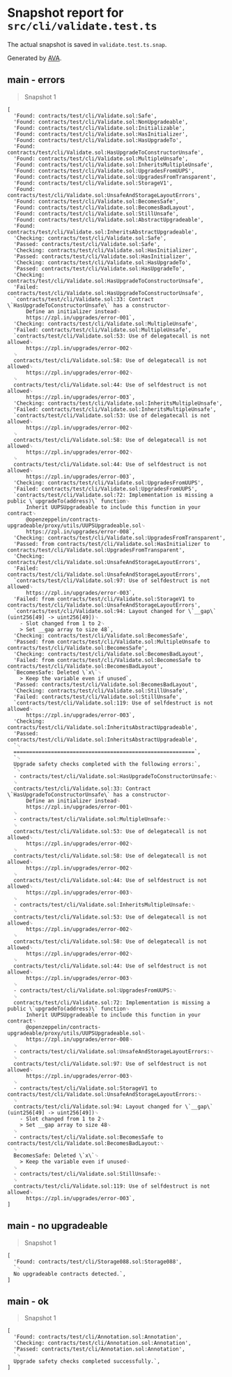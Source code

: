 # Snapshot report for `src/cli/validate.test.ts`

The actual snapshot is saved in `validate.test.ts.snap`.

Generated by [AVA](https://avajs.dev).

## main - errors

> Snapshot 1

    [
      'Found: contracts/test/cli/Validate.sol:Safe',
      'Found: contracts/test/cli/Validate.sol:NonUpgradeable',
      'Found: contracts/test/cli/Validate.sol:Initializable',
      'Found: contracts/test/cli/Validate.sol:HasInitializer',
      'Found: contracts/test/cli/Validate.sol:HasUpgradeTo',
      'Found: contracts/test/cli/Validate.sol:HasUpgradeToConstructorUnsafe',
      'Found: contracts/test/cli/Validate.sol:MultipleUnsafe',
      'Found: contracts/test/cli/Validate.sol:InheritsMultipleUnsafe',
      'Found: contracts/test/cli/Validate.sol:UpgradesFromUUPS',
      'Found: contracts/test/cli/Validate.sol:UpgradesFromTransparent',
      'Found: contracts/test/cli/Validate.sol:StorageV1',
      'Found: contracts/test/cli/Validate.sol:UnsafeAndStorageLayoutErrors',
      'Found: contracts/test/cli/Validate.sol:BecomesSafe',
      'Found: contracts/test/cli/Validate.sol:BecomesBadLayout',
      'Found: contracts/test/cli/Validate.sol:StillUnsafe',
      'Found: contracts/test/cli/Validate.sol:AbstractUpgradeable',
      'Found: contracts/test/cli/Validate.sol:InheritsAbstractUpgradeable',
      'Checking: contracts/test/cli/Validate.sol:Safe',
      'Passed: contracts/test/cli/Validate.sol:Safe',
      'Checking: contracts/test/cli/Validate.sol:HasInitializer',
      'Passed: contracts/test/cli/Validate.sol:HasInitializer',
      'Checking: contracts/test/cli/Validate.sol:HasUpgradeTo',
      'Passed: contracts/test/cli/Validate.sol:HasUpgradeTo',
      'Checking: contracts/test/cli/Validate.sol:HasUpgradeToConstructorUnsafe',
      'Failed: contracts/test/cli/Validate.sol:HasUpgradeToConstructorUnsafe',
      `contracts/test/cli/Validate.sol:33: Contract \`HasUpgradeToConstructorUnsafe\` has a constructor␊
          Define an initializer instead␊
          https://zpl.in/upgrades/error-001`,
      'Checking: contracts/test/cli/Validate.sol:MultipleUnsafe',
      'Failed: contracts/test/cli/Validate.sol:MultipleUnsafe',
      `contracts/test/cli/Validate.sol:53: Use of delegatecall is not allowed␊
          https://zpl.in/upgrades/error-002␊
      ␊
      contracts/test/cli/Validate.sol:58: Use of delegatecall is not allowed␊
          https://zpl.in/upgrades/error-002␊
      ␊
      contracts/test/cli/Validate.sol:44: Use of selfdestruct is not allowed␊
          https://zpl.in/upgrades/error-003`,
      'Checking: contracts/test/cli/Validate.sol:InheritsMultipleUnsafe',
      'Failed: contracts/test/cli/Validate.sol:InheritsMultipleUnsafe',
      `contracts/test/cli/Validate.sol:53: Use of delegatecall is not allowed␊
          https://zpl.in/upgrades/error-002␊
      ␊
      contracts/test/cli/Validate.sol:58: Use of delegatecall is not allowed␊
          https://zpl.in/upgrades/error-002␊
      ␊
      contracts/test/cli/Validate.sol:44: Use of selfdestruct is not allowed␊
          https://zpl.in/upgrades/error-003`,
      'Checking: contracts/test/cli/Validate.sol:UpgradesFromUUPS',
      'Failed: contracts/test/cli/Validate.sol:UpgradesFromUUPS',
      `contracts/test/cli/Validate.sol:72: Implementation is missing a public \`upgradeTo(address)\` function␊
          Inherit UUPSUpgradeable to include this function in your contract␊
          @openzeppelin/contracts-upgradeable/proxy/utils/UUPSUpgradeable.sol␊
          https://zpl.in/upgrades/error-008`,
      'Checking: contracts/test/cli/Validate.sol:UpgradesFromTransparent',
      'Passed: from contracts/test/cli/Validate.sol:HasInitializer to contracts/test/cli/Validate.sol:UpgradesFromTransparent',
      'Checking: contracts/test/cli/Validate.sol:UnsafeAndStorageLayoutErrors',
      'Failed: contracts/test/cli/Validate.sol:UnsafeAndStorageLayoutErrors',
      `contracts/test/cli/Validate.sol:97: Use of selfdestruct is not allowed␊
          https://zpl.in/upgrades/error-003`,
      'Failed: from contracts/test/cli/Validate.sol:StorageV1 to contracts/test/cli/Validate.sol:UnsafeAndStorageLayoutErrors',
      `contracts/test/cli/Validate.sol:94: Layout changed for \`__gap\` (uint256[49] -> uint256[49])␊
        - Slot changed from 1 to 2␊
        > Set __gap array to size 48`,
      'Checking: contracts/test/cli/Validate.sol:BecomesSafe',
      'Passed: from contracts/test/cli/Validate.sol:MultipleUnsafe to contracts/test/cli/Validate.sol:BecomesSafe',
      'Checking: contracts/test/cli/Validate.sol:BecomesBadLayout',
      'Failed: from contracts/test/cli/Validate.sol:BecomesSafe to contracts/test/cli/Validate.sol:BecomesBadLayout',
      `BecomesSafe: Deleted \`x\`␊
        > Keep the variable even if unused`,
      'Passed: contracts/test/cli/Validate.sol:BecomesBadLayout',
      'Checking: contracts/test/cli/Validate.sol:StillUnsafe',
      'Failed: contracts/test/cli/Validate.sol:StillUnsafe',
      `contracts/test/cli/Validate.sol:119: Use of selfdestruct is not allowed␊
          https://zpl.in/upgrades/error-003`,
      'Checking: contracts/test/cli/Validate.sol:InheritsAbstractUpgradeable',
      'Passed: contracts/test/cli/Validate.sol:InheritsAbstractUpgradeable',
      `␊
      ==========================================================`,
      `␊
      Upgrade safety checks completed with the following errors:`,
      `␊
      - contracts/test/cli/Validate.sol:HasUpgradeToConstructorUnsafe:␊
      ␊
      contracts/test/cli/Validate.sol:33: Contract \`HasUpgradeToConstructorUnsafe\` has a constructor␊
          Define an initializer instead␊
          https://zpl.in/upgrades/error-001␊
      ␊
      - contracts/test/cli/Validate.sol:MultipleUnsafe:␊
      ␊
      contracts/test/cli/Validate.sol:53: Use of delegatecall is not allowed␊
          https://zpl.in/upgrades/error-002␊
      ␊
      contracts/test/cli/Validate.sol:58: Use of delegatecall is not allowed␊
          https://zpl.in/upgrades/error-002␊
      ␊
      contracts/test/cli/Validate.sol:44: Use of selfdestruct is not allowed␊
          https://zpl.in/upgrades/error-003␊
      ␊
      - contracts/test/cli/Validate.sol:InheritsMultipleUnsafe:␊
      ␊
      contracts/test/cli/Validate.sol:53: Use of delegatecall is not allowed␊
          https://zpl.in/upgrades/error-002␊
      ␊
      contracts/test/cli/Validate.sol:58: Use of delegatecall is not allowed␊
          https://zpl.in/upgrades/error-002␊
      ␊
      contracts/test/cli/Validate.sol:44: Use of selfdestruct is not allowed␊
          https://zpl.in/upgrades/error-003␊
      ␊
      - contracts/test/cli/Validate.sol:UpgradesFromUUPS:␊
      ␊
      contracts/test/cli/Validate.sol:72: Implementation is missing a public \`upgradeTo(address)\` function␊
          Inherit UUPSUpgradeable to include this function in your contract␊
          @openzeppelin/contracts-upgradeable/proxy/utils/UUPSUpgradeable.sol␊
          https://zpl.in/upgrades/error-008␊
      ␊
      - contracts/test/cli/Validate.sol:UnsafeAndStorageLayoutErrors:␊
      ␊
      contracts/test/cli/Validate.sol:97: Use of selfdestruct is not allowed␊
          https://zpl.in/upgrades/error-003␊
      ␊
      - contracts/test/cli/Validate.sol:StorageV1 to contracts/test/cli/Validate.sol:UnsafeAndStorageLayoutErrors:␊
      ␊
      contracts/test/cli/Validate.sol:94: Layout changed for \`__gap\` (uint256[49] -> uint256[49])␊
        - Slot changed from 1 to 2␊
        > Set __gap array to size 48␊
      ␊
      - contracts/test/cli/Validate.sol:BecomesSafe to contracts/test/cli/Validate.sol:BecomesBadLayout:␊
      ␊
      BecomesSafe: Deleted \`x\`␊
        > Keep the variable even if unused␊
      ␊
      - contracts/test/cli/Validate.sol:StillUnsafe:␊
      ␊
      contracts/test/cli/Validate.sol:119: Use of selfdestruct is not allowed␊
          https://zpl.in/upgrades/error-003`,
    ]

## main - no upgradeable

> Snapshot 1

    [
      'Found: contracts/test/cli/Storage088.sol:Storage088',
      `␊
      No upgradeable contracts detected.`,
    ]

## main - ok

> Snapshot 1

    [
      'Found: contracts/test/cli/Annotation.sol:Annotation',
      'Checking: contracts/test/cli/Annotation.sol:Annotation',
      'Passed: contracts/test/cli/Annotation.sol:Annotation',
      `␊
      Upgrade safety checks completed successfully.`,
    ]
